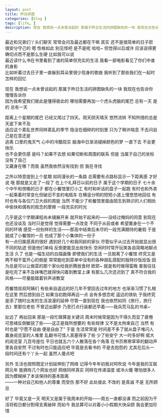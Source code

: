 ```yaml
---
layout: post
title: 昨日拼图
categories: [blog ]
tags: [life, ]
description: 现在 我想说一点未曾谈起的 那属于昨日生活的拼图缺失的一块 我现在也告诉你 慢慢告诉你  
---
```



最近和兄弟们丫头们聊天 常常会问及最近都在干嘛 其实 还不是很简单的日子麽  
很安分守己的 嗯 性格如此 别见怪吧 是不是呢 哈哈~ 但觉得以后或许
应该说得更确切点而不是那么生硬 比如我可以说  
最近读什么书在书里看到了谁的简单但充实的生活 我看一部电影看见了你们中谁的身影  
比如听着过去日子里一直躲到耳朵里很少现身的歌曲 我听到了那些我们在一起时 怎样的回忆  

现在 我想说一点未曾谈起的 那属于昨日生活的拼图缺失的一块 我现在也告诉你 慢慢告诉你  
因为我希望我们彼此是懂得彼此的 哪怕需要再加一个虎头虎脑的尾巴 总有一天 是的 总有一天  

距离上个星期的尾巴 已经又爬过了四天。雨天阴天晴天 悠然流转 不知所措的总是天底下来不及  
适应这个紊乱世界同样紊乱的季节 隐没在细碎的时刻里 只为了稍许喘息 不去问自己是在意还是  
逃离 口里的鬼天气 心中的冷酷现实 脑海中日渐消褪掉颜色的梦 一直下去 不会更快乐  
也不会更伤感 是吗？如果不去想 如果切断和周围的联系 但是 当属于自己的坐标没有了自己  
又藏身在哪？而我 虽然我依然没有找到 但 我在寻找  

之所以特意提到上个星期 如同漫长的一条路 总需要有点路标显示一下距离感 才好说 哦 那就是又走了一段了 在上个礼拜日以前的日子 属于这个学期的日子 七十余个中午和傍晚的日子 都在小餐馆里打小工 有时和听话的盘子一起跑 有时也和外卖一起乘着时常变化但破旧不变的电瓶车 在横竖分明的短短小道上慢悠悠地回往 有时也有与各位门卫大叔的周旋 当然 不能少了和餐馆里面由陌生到熟识的人们相处中愉快和偶有的观念的摩擦 一段充实的时光  

几乎是这个学期课程尚未铺展开来 就开始干起来的——没经过俺妈的同意 到现在也还没谈及 当时只是觉得 觉得需要一点改变 不同于从前或者 希望置身在一个不同的环境 感受一份别样的生活——那高中结束后未尽的一段充满期待的暑假 于是就成了小餐馆的一员 也成了那个小集体的一份子   
有一点归属感真的很好 遇到好几个和我同龄的家伙 尽管似乎从过去开始就显出很不同的轨迹 但是他们单纯 反倒更能显出些快乐 空闲时时常开玩笑各自简略地聊点生活 久了 也是一幅生动的白描画像 即使我们的生活 一旦脱离了小餐馆 终究又是两不相干蛮开心的倒是 常常能吃到菜单中没有的各种胡乱搭配的独特炒饭烩饭 因为总是可以让做菜的那个家伙给我折腾放食材 欧耶~ 就是有时做得蛮晚 害我往往是吃完了来不及抹嘴巴就得快闪着到教室上课 有那么几次还迟到了 真不符合我的风格——尽量能踏着铃声进教室  

而餐馆叔叔阿姨们 有些来自遥远的好几年不曾回去过年的地方 也渐渐习惯了扎根在这里 然后想到自己 如果当初跑得再远一点 会有多想念呢 遥远的铁轨 于我终究是添了随时出发的生活浪漫的延伸 尽管一直到现在 我也依然如同《旅行，旅行去》里那位老伯 不曾迈出脚步 乃至打点行装都还早着——我兵荒马乱的书桌~  

扯远了 再扯回来 那是一段忙碌算是关键词 周末时候常是因为干得久而显了疲倦 可思绪反倒敏锐了些——这正是我所想要的 有些规律 又不是太拘束自己 当然 有时也是“宁愿不自由 便是自由了” 于是 生活常常是 时间差不多了就从盘子堆闪人置身阅览室的人堆里 乱翻书可惜人真塞得多了些 少了些安宁 大一时多好啊 偌大的阅览室 几百号座位 平日也就五六个人散落在各个角落 在书页窸窸窣窣的翻动声里各自安然 不过有时也只能适应吧 毕竟是去看书的 不是去抱怨的 尤其在后头一段时间还有个丫头一起 虽然人傻点吧  

另外 生活也按照既定计划延伸到了网络 记得今年年初我对阿吹说 今年是我的互联网元年 能拥有几个网友也好 网络同样真实 同样在传递温度 或冷火暖  哪怕很多人因为模糊掉了本该保持的基本距离  
  ——一种对自己和他人的尊重 而受伤 那不好 此处彼此 不改的 是真诚 不是 无所顾忌  

好了 毕竟又是一天 明天又是属于我周末的开始——周五一直都没课 而之前因为干活将假日都分割得支离破碎 而如今 我总算可以对着小小假期大快朵颐 我会更加珍惜  

